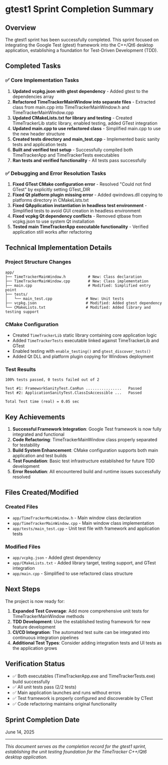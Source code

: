 # gtest1 Sprint Completion Summary

## Overview
The gtest1 sprint has been successfully completed. This sprint focused on integrating the Google Test (gtest) framework into the C++/Qt6 desktop application, establishing a foundation for Test-Driven Development (TDD).

## Completed Tasks

### ✅ Core Implementation Tasks
1. **Updated vcpkg.json with gtest dependency** - Added gtest to the dependencies array
2. **Refactored TimeTrackerMainWindow into separate files** - Extracted class from main.cpp into TimeTrackerMainWindow.h and TimeTrackerMainWindow.cpp
3. **Updated CMakeLists.txt for library and testing** - Created TimeTrackerLib static library, enabled testing, added GTest integration
4. **Updated main.cpp to use refactored class** - Simplified main.cpp to use the new header structure
5. **Created tests directory and main_test.cpp** - Implemented basic sanity tests and application tests
6. **Built and verified test setup** - Successfully compiled both TimeTrackerApp and TimeTrackerTests executables
7. **Ran tests and verified functionality** - All tests pass successfully

### ✅ Debugging and Error Resolution Tasks
1. **Fixed GTest CMake configuration error** - Resolved "Could not find GTest" by explicitly setting GTest_DIR
2. **Fixed Qt platform plugin missing error** - Added qwindows.dll copying to platforms directory in CMakeLists.txt
3. **Fixed QApplication instantiation in headless test environment** - Simplified tests to avoid GUI creation in headless environment
4. **Fixed vcpkg Qt dependency conflicts** - Removed qtbase from vcpkg.json to use system Qt installation
5. **Tested main TimeTrackerApp executable functionality** - Verified application still works after refactoring

## Technical Implementation Details

### Project Structure Changes
```
app/
├── TimeTrackerMainWindow.h          # New: Class declaration
├── TimeTrackerMainWindow.cpp        # New: Class implementation  
├── main.cpp                         # Modified: Simplified entry point
├── tests/
│   └── main_test.cpp               # New: Unit tests
├── vcpkg.json                      # Modified: Added gtest dependency
└── CMakeLists.txt                  # Modified: Added library and testing support
```

### CMake Configuration
- Created `TimeTrackerLib` static library containing core application logic
- Added `TimeTrackerTests` executable linked against TimeTrackerLib and GTest
- Enabled testing with `enable_testing()` and `gtest_discover_tests()`
- Added Qt DLL and platform plugin copying for Windows deployment

### Test Results
```
100% tests passed, 0 tests failed out of 2

Test #1: FrameworkSanityTest.CanRun ................   Passed
Test #2: ApplicationSanityTest.ClassIsAccessible ...   Passed

Total Test time (real) = 0.05 sec
```

## Key Achievements

1. **Successful Framework Integration**: Google Test framework is now fully integrated and functional
2. **Code Refactoring**: TimeTrackerMainWindow class properly separated for testability
3. **Build System Enhancement**: CMake configuration supports both main application and test builds
4. **Test Foundation**: Basic test infrastructure established for future TDD development
5. **Error Resolution**: All encountered build and runtime issues successfully resolved

## Files Created/Modified

### Created Files
- `app/TimeTrackerMainWindow.h` - Main window class declaration
- `app/TimeTrackerMainWindow.cpp` - Main window class implementation
- `app/tests/main_test.cpp` - Unit test file with framework and application tests

### Modified Files
- `app/vcpkg.json` - Added gtest dependency
- `app/CMakeLists.txt` - Added library target, testing support, and GTest integration
- `app/main.cpp` - Simplified to use refactored class structure

## Next Steps

The project is now ready for:
1. **Expanded Test Coverage**: Add more comprehensive unit tests for TimeTrackerMainWindow methods
2. **TDD Development**: Use the established testing framework for new feature development
3. **CI/CD Integration**: The automated test suite can be integrated into continuous integration pipelines
4. **Additional Test Types**: Consider adding integration tests and UI tests as the application grows

## Verification Status

- ✅ Both executables (TimeTrackerApp.exe and TimeTrackerTests.exe) build successfully
- ✅ All unit tests pass (2/2 tests)
- ✅ Main application launches and runs without errors
- ✅ Test framework is properly configured and discoverable by CTest
- ✅ Code refactoring maintains original functionality

## Sprint Completion Date
June 14, 2025

---
*This document serves as the completion record for the gtest1 sprint, establishing the unit testing foundation for the TimeTracker C++/Qt6 desktop application.*
